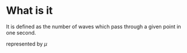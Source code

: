 # What is it
It is defined as the number of waves which pass through a given point in one second. 

represented by $\mu$

